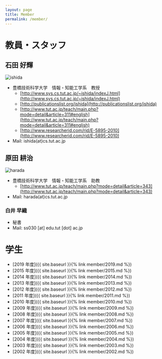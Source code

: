 ```yaml
---
layout: page
title: Member
permalink: /member/
---
```


# 教員・スタッフ
## 石田 好輝
![ishida]({{site.baseurl}}/img/ishida.jpg)
- 豊橋技術科学大学　情報・知能工学系　教授
  - [http://www.sys.cs.tut.ac.jp/~ishida/indexJ.html](http://www.sys.cs.tut.ac.jp/~ishida/indexJ.html)
  - [http://publicationslist.org/ishida](http://publicationslist.org/ishida)
  - [http://www.tut.ac.jp/teach/main.php?mode=detail&article=311#english](http://www.tut.ac.jp/teach/main.php?mode=detail&article=311#english)
  - [http://www.researcherid.com/rid/E-5895-2010](http://www.researcherid.com/rid/E-5895-2010)
- Mail: ishida(at)cs.tut.ac.jp

## 原田 耕治
![harada]({{site.baseurl}}/img/harada.jpg)
- 豊橋技術科学大学　情報・知能工学系　助教
  - [http://www.tut.ac.jp/teach/main.php?mode=detail&article=343](http://www.tut.ac.jp/teach/main.php?mode=detail&article=343)
- Mail: harada(at)cs.tut.ac.jp

### 白井 早織
- 秘書
- Mail: ss030 [at] edu.tut [dot] ac.jp

# 学生
- [2019 年度]({{  site.baseurl  }}{% link member/2019.md %})
- [2015 年度]({{  site.baseurl  }}{% link member/2015.md %})
- [2014 年度]({{  site.baseurl  }}{% link member/2014.md %})
- [2013 年度]({{  site.baseurl  }}{% link member/2013.md %})
- [2012 年度]({{  site.baseurl  }}{% link member/2012.md %})
- [2011 年度]({{  site.baseurl  }}{% link member/2011.md %})
- [2010 年度]({{  site.baseurl  }}{% link member/2010.md %})
- [2009 年度]({{  site.baseurl  }}{% link member/2009.md %})
- [2008 年度]({{  site.baseurl  }}{% link member/2008.md %})
- [2007 年度]({{  site.baseurl  }}{% link member/2007.md %})
- [2006 年度]({{  site.baseurl  }}{% link member/2006.md %})
- [2005 年度]({{  site.baseurl  }}{% link member/2005.md %})
- [2004 年度]({{  site.baseurl  }}{% link member/2004.md %})
- [2003 年度]({{  site.baseurl  }}{% link member/2003.md %})
- [2002 年度]({{  site.baseurl  }}{% link member/2002.md %})
